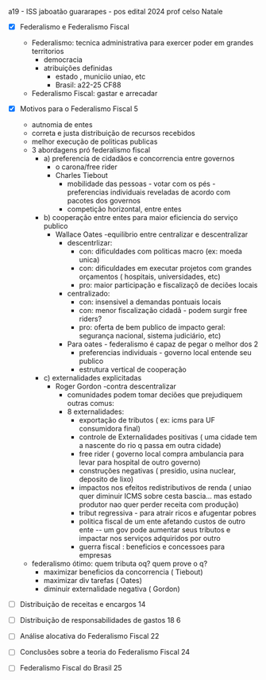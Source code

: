 a19 - ISS jaboatão guararapes - pos edital 2024
prof celso Natale


- [x] Federalismo e Federalismo Fiscal  
	- Federalismo: tecnica administrativa para exercer poder em grandes territorios
		- democracia
		- atribuições definidas 
			- estado , municiio uniao, etc
			- Brasil: a22-25 CF88
	- Federalismo Fiscal: gastar e arrecadar

- [x] Motivos para o Federalismo Fiscal 5  
	- autnomia de entes
	- correta e justa distribuição de recursos recebidos
	- melhor execução de politicas publicas
	- 3 abordagens pró federalismo fiscal
		- a) preferencia de cidadãos e concorrencia entre governos
			- o carona/free rider
			- Charles Tiebout 
				- mobilidade das pessoas - votar com os pés - preferencias  individuais reveladas de acordo com pacotes dos governos
				- competição horizontal, entre entes 
		- b) cooperação entre entes para maior eficiencia do serviço publico
			- Wallace Oates -equilibrio entre centralizar e descentralizar
				- descentrlizar:
					- con: dificuldades com politicas macro (ex: moeda unica) 
					- con: dificuldades em executar projetos com grandes orçamentos ( hospitais, universidades, etc)
					- pro: maior participação e fiscalizaçõ de deciões locais
				- centralizado:
					- con: insensivel a demandas pontuais locais
					- con: menor fiscalização cidadã - podem surgir free riders?
					- pro: oferta de bem publico de impacto geral: segurança nacional, sistema judiciário, etc)
				- Para oates - federalismo é capaz de pegar o melhor dos 2
					- preferencias individuais - governo local entende seu publico
					- estrutura vertical de cooperação
		- c) externalidades explicitadas
			- Roger Gordon -contra descentralizar
				- comunidades podem tomar deciões que prejudiquem outras comus:
				- 8 externalidades:
					- exportação de tributos ( ex: icms para UF consumidora final)
					- controle de Externalidades positivas ( uma cidade tem a nascente do rio q passa em outra cidade)
					- free rider ( governo local compra ambulancia para levar para hospital de outro governo)
					- construções negativas ( presidio, usina nuclear, deposito de lixo)
					- impactos nos efeitos redistributivos de renda ( uniao quer diminuir ICMS sobre cesta bascia... mas estado produtor nao quer perder receita com produção)
					- tribut regressiva - para atrair ricos e afugentar pobres
					- politica fiscal de um ente afetando custos de outro ente -- um gov pode aumentar seus tributos e impactar nos serviços adquiridos por outro
					-  guerra fiscal : beneficios e concessoes para empresas
	- federalismo ótimo: quem tributa oq? quem prove o q?
		- maximizar beneficios da concorrencia ( Tiebout)
		- maximizar div tarefas ( Oates)
		- diminuir externalidade negativa ( Gordon)
- [ ] Distribuição de receitas e encargos 14  
- [ ] Distribuição de responsabilidades de gastos 18  6
- [ ] Análise alocativa do Federalismo Fiscal 22  
- [ ] Conclusões sobre a teoria do Federalismo Fiscal 24  
- [ ] Federalismo Fiscal do Brasil 25
